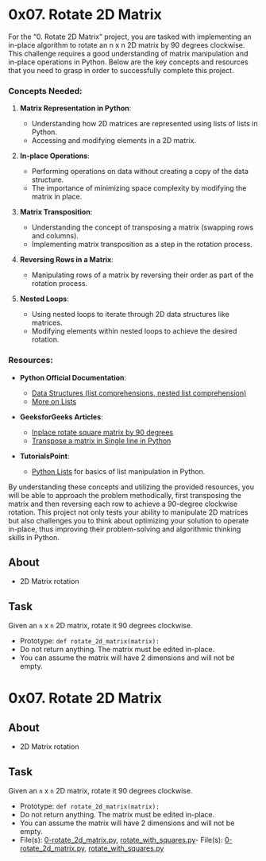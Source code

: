 # 0x07. Rotate 2D Matrix

For the “0. Rotate 2D Matrix” project, you are tasked with implementing an in-place algorithm to rotate an n x n 2D matrix by 90 degrees clockwise. This challenge requires a good understanding of matrix manipulation and in-place operations in Python. Below are the key concepts and resources that you need to grasp in order to successfully complete this project.

### Concepts Needed:

1.  **Matrix Representation in Python**:

    -   Understanding how 2D matrices are represented using lists of lists in Python.
    -   Accessing and modifying elements in a 2D matrix.
2.  **In-place Operations**:

    -   Performing operations on data without creating a copy of the data structure.
    -   The importance of minimizing space complexity by modifying the matrix in place.
3.  **Matrix Transposition**:

    -   Understanding the concept of transposing a matrix (swapping rows and columns).
    -   Implementing matrix transposition as a step in the rotation process.
4.  **Reversing Rows in a Matrix**:

    -   Manipulating rows of a matrix by reversing their order as part of the rotation process.
5.  **Nested Loops**:

    -   Using nested loops to iterate through 2D data structures like matrices.
    -   Modifying elements within nested loops to achieve the desired rotation.

### Resources:

-   **Python Official Documentation**:

    -   [Data Structures (list comprehensions, nested list comprehension)](https://intranet.alxswe.com/rltoken/eZc_ELGxUgkuc4kkE_fd7Q "Data Structures (list comprehensions, nested list comprehension)")
    -   [More on Lists](https://intranet.alxswe.com/rltoken/0ORj179giGhGe8jpcxBkXg "More on Lists")
-   **GeeksforGeeks Articles**:

    -   [Inplace rotate square matrix by 90 degrees](https://intranet.alxswe.com/rltoken/9T8w4mtiIIRDtfLSmEmrLA "Inplace rotate square matrix by 90 degrees")
    -   [Transpose a matrix in Single line in Python](https://intranet.alxswe.com/rltoken/JdIFvtej2hMW-Wd9ABHMOA "Transpose a matrix in Single line in Python")
-   **TutorialsPoint**:

    -   [Python Lists](https://intranet.alxswe.com/rltoken/rFmzUTpaLGqDXjGA6D9eYw "Python Lists") for basics of list manipulation in Python.

By understanding these concepts and utilizing the provided resources, you
will be able to approach the problem methodically, first transposing the
matrix and then reversing each row to achieve a 90-degree clockwise
rotation. This project not only tests your ability to manipulate 2D
matrices but also challenges you to think about optimizing your solution
to operate in-place, thus improving their problem-solving and algorithmic
thinking skills in Python.

## About
- 2D Matrix rotation

## Task
Given an `n` x `n` 2D matrix, rotate it 90 degrees clockwise.
- Prototype: `def rotate_2d_matrix(matrix):`
- Do not return anything. The matrix must be edited in-place.
- You can assume the matrix will have 2 dimensions and will not be empty.
# 0x07. Rotate 2D Matrix

## About
- 2D Matrix rotation

## Task
Given an `n` x `n` 2D matrix, rotate it 90 degrees clockwise.
- Prototype: `def rotate_2d_matrix(matrix):`
- Do not return anything. The matrix must be edited in-place.
- You can assume the matrix will have 2 dimensions and will not be empty.
- File(s): [0-rotate_2d_matrix.py](0-rotate_2d_matrix.py),
[rotate_with_squares.py](rotate_with_transposition.py)- File(s): [0-rotate_2d_matrix.py](0-rotate_2d_matrix.py), [rotate_with_squares.py](rotate_with_transposition.py)
